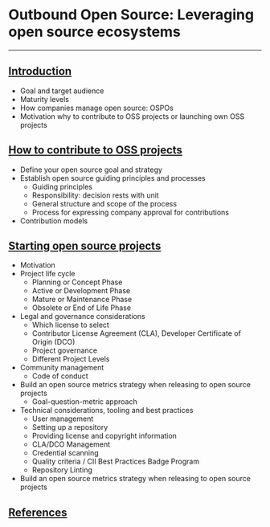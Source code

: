 # Outbound Open Source: Leveraging open source ecosystems

---

## [Introduction](Introduction.md)

* Goal and target audience
* Maturity levels
* How companies manage open source: OSPOs
* Motivation why to contribute to OSS projects or launching own OSS projects

## [How to contribute to OSS projects](Contributions-to-existing-projects.md)

* Define your open source goal and strategy
* Establish open source guiding principles and processes
  * Guiding principles
  * Responsibility: decision rests with unit
  * General structure and scope of the process
  * Process for expressing company approval for contributions
* Contribution models

## [Starting open source projects](starting-oss-projects.md)

* Motivation
* Project life cycle
  * Planning or Concept Phase
  * Active or Development Phase
  * Mature or Maintenance Phase
  * Obsolete or End of Life Phase
* Legal and governance considerations
  * Which license to select
  * Contributor License Agreement (CLA), Developer Certificate of Origin (DCO)
  * Project governance
  * Different Project Levels
* Community management
  * Code of conduct
* Build an open source metrics strategy when releasing to open source projects
  * Goal-question-metric approach
* Technical considerations, tooling and best practices
  * User management
  * Setting up a repository
  * Providing license and copyright information
  * CLA/DCO Management
  * Credential scanning
  * Quality criteria / CII Best Practices Badge Program
  * Repository Linting
* Build an open source metrics strategy when releasing to open source projects

## [References](references.md)


